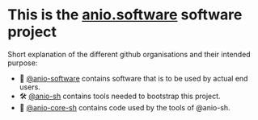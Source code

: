 # This is the [anio.software](https://anio.software) software project

Short explanation of the different github organisations and their intended purpose:

- 🧑 [@anio-software](https://github.com/anio-software) contains software that is to be used by actual end users.
- 🛠️ [@anio-sh](https://github.com/anio-sh) contains tools needed to bootstrap this project.
- 📗 [@anio-core-sh](https://github.com/anio-core-sh) contains code used by the tools of @anio-sh.

<!--

**Here are some ideas to get you started:**

🙋‍♀️ A short introduction - what is your organization all about?
🌈 Contribution guidelines - how can the community get involved?
👩‍💻 Useful resources - where can the community find your docs? Is there anything else the community should know?
🍿 Fun facts - what does your team eat for breakfast?
🧙 Remember, you can do mighty things with the power of [Markdown](https://docs.github.com/github/writing-on-github/getting-started-with-writing-and-formatting-on-github/basic-writing-and-formatting-syntax)
-->
